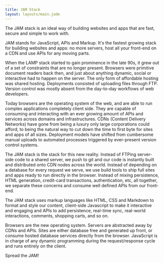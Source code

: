 ```yaml
---
title: JAM Stack
layout: layouts/main.jade
---
```


<p class="intro">
  The JAM stack is an ideal way of building websites and apps that are fast, secure and simple to work with.
</p>

JAM stands for JavaScript, APIs and Markup. It's the fastest growing stack for building websites and apps: no more servers, host all your front-end on a CDN and use APIs for any moving parts.

When the LAMP stack started to gain prominence in the late 90s, it grew out of a set of constraints that are no longer present. Browsers were primitive document readers back then, and just about anything dynamic, social or interactive had to happen on the server. The only form of affordable hosting was shared hosting. Deployments consisted of uploading files through FTP. Version control was mostly absent from the day-to-day workflows of web developers.

Today browsers are the operating system of the web, and are able to run complex applications completely client side. They are capable of consuming and interacting with an ever growing amount of APIs and services across domains and infrastructures. CDNs (Content Delivery Networks) have gone from being a luxury only large corporations could afford, to being the natural way to cut down the time to first byte for sites and apps of all sizes. Deployment models have shifted from cumbersome manual uploads to automated processes triggered by ever-present version control systems.

The JAM stack is the stack for this new reality. Instead of FTPing server-side code to a shared server, we push to git and our code is instantly built and distributed onto CDN nodes across the world. Instead of depending on a database for every request we serve, we use build tools to ship full sites and apps ready to run directly in the browser. Instead of mixing persistence, HTML generation, credit-card transactions, authentication, etc, all together, we separate these concerns and consume well defined APIs from our front-end.

The JAM stack uses markup languages like HTML, CSS and Markdown to format and style our content, client-side Javascript to make it interactive and engaging and APIs to add persistence, real-time sync, real-world interactions, comments, shopping carts, and so on.

Browsers are the new operating system. Servers are abstracted away by CDNs and APIs. Sites are either database free and generated up front, or consume hosted database services directly from the browser. JavaScript is in charge of any dynamic programming during the request/response cycle and runs entirely on the client.

Spread the JAM!
